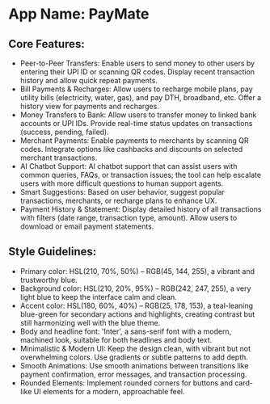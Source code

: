 # **App Name**: PayMate

## Core Features:

- Peer-to-Peer Transfers: Enable users to send money to other users by entering their UPI ID or scanning QR codes. Display recent transaction history and allow quick repeat payments.
- Bill Payments & Recharges: Allow users to recharge mobile plans, pay utility bills (electricity, water, gas), and pay DTH, broadband, etc. Offer a history view for payments and recharges.
- Money Transfers to Bank: Allow users to transfer money to linked bank accounts or UPI IDs. Provide real-time status updates on transactions (success, pending, failed).
- Merchant Payments: Enable payments to merchants by scanning QR codes. Integrate options like cashbacks and discounts on selected merchant transactions.
- AI Chatbot Support: AI chatbot support that can assist users with common queries, FAQs, or transaction issues; the tool can help escalate users with more difficult questions to human support agents.
- Smart Suggestions: Based on user behavior, suggest popular transactions, merchants, or recharge plans to enhance UX.
- Payment History & Statement: Display detailed history of all transactions with filters (date range, transaction type, amount). Allow users to download or email payment statements.

## Style Guidelines:

- Primary color: HSL(210, 70%, 50%) – RGB(45, 144, 255), a vibrant and trustworthy blue.
- Background color: HSL(210, 20%, 95%) – RGB(242, 247, 255), a very light blue to keep the interface calm and clean.
- Accent color: HSL(180, 60%, 40%) – RGB(25, 178, 153), a teal-leaning blue-green for secondary actions and highlights, creating contrast but still harmonizing well with the blue theme.
- Body and headline font: 'Inter', a sans-serif font with a modern, machined look, suitable for both headlines and body text.
- Minimalistic & Modern UI: Keep the design clean, with vibrant but not overwhelming colors. Use gradients or subtle patterns to add depth.
- Smooth Animations: Use smooth animations between transitions like payment confirmation, error messages, and transaction processing.
- Rounded Elements: Implement rounded corners for buttons and card-like UI elements for a modern, approachable feel.